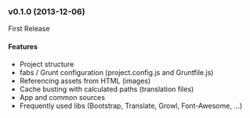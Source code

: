 <a name="v0.1.0"></a>
### v0.1.0 (2013-12-06)

First Release

#### Features

* Project structure
* fabs / Grunt configuration (project.config.js and Gruntfile.js)
* Referencing assets from HTML (images)
* Cache busting with calculated paths (translation files)
* App and common sources
* Frequently used libs (Bootstrap, Translate, Growl, Font-Awesome, ...)
